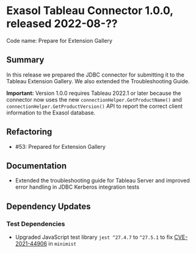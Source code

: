 # Exasol Tableau Connector 1.0.0, released 2022-08-??
 
Code name: Prepare for Extension Gallery

## Summary

In this release we prepared the JDBC connector for submitting it to the Tableau Extension Gallery. We also extended the Troubleshooting Guide.

**Important:** Version 1.0.0 requires Tableau 2022.1 or later because the connector now uses the new `connectionHelper.GetProductName()` and `connectionHelper.GetProductVersion()` API to report the correct client information to the Exasol database.

## Refactoring

* #53: Prepared for Extension Gallery

## Documentation

* Extended the troubleshooting guide for Tableau Server and improved error handling in JDBC Kerberos integration tests

## Dependency Updates

### Test Dependencies

* Upgraded JavaScript test library `jest ^27.4.7` to `^27.5.1` to fix [CVE-2021-44906](https://github.com/advisories/GHSA-xvch-5gv4-984h) in `minimist`
